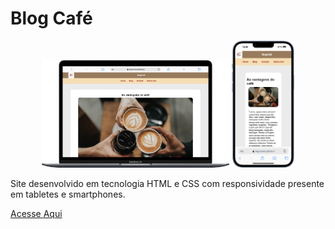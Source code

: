 # Blog Café

<div align=center>
    <img src="./imagens/Macbook-Air-tiagooneto.github.io.png" width=300>
    <img src="./imagens/iPhone-13-PRO-tiagooneto.github.io.png" width=100>
</div>


Site desenvolvido em tecnologia HTML e CSS com responsividade presente em tabletes e smartphones.

 [Acesse Aqui](https://tiagooneto.github.io/BlogCoffe/)